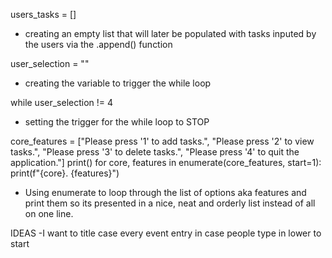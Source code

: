 users_tasks = []
- creating an empty list that will later be populated with tasks inputed by the users via the .append() function

user_selection = ""
- creating the variable to trigger the while loop

while user_selection != 4
- setting the trigger for the while loop to STOP

core_features = ["Please press '1' to add tasks.", "Please press '2' to view tasks.", "Please press '3' to delete tasks.", "Please press '4' to quit the application."]
    print()
    for core, features in enumerate(core_features, start=1):
        print(f"{core}. {features}")

- Using enumerate to loop through the list of options aka features and print them so its presented in a nice, neat and orderly list instead of all on one line.



IDEAS
-I want to title case every event entry in case people type in lower to start

